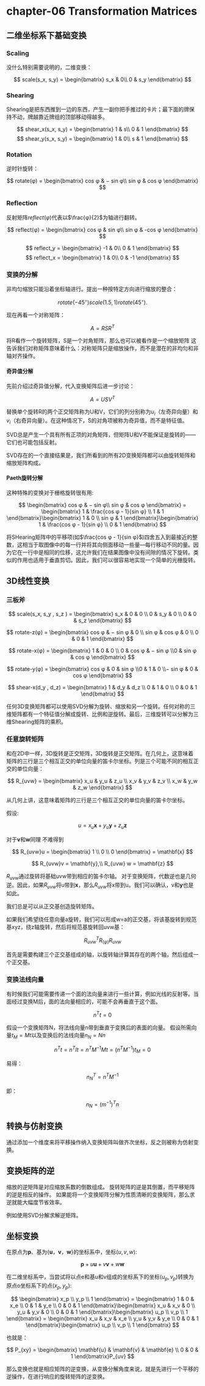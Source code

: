 # chapter-06 Transformation Matrices

## 二维坐标系下基础变换

### Scaling

没什么特别需要说明的，二维变换：

$$
scale(s_x, s_y) = \begin{bmatrix} 
s_x & 0\\
0 & s_y
\end{bmatrix}
$$

### Shearing

Shearing是把东西推到一边的东西，产生一副你把手推过的卡片；最下面的牌保持不动，牌越靠近牌组的顶部移动得越多。

$$
shear_x(s_x, s_y) = \begin{bmatrix} 
1 & s\\
0 & 1
\end{bmatrix}
$$
$$
shear_y(s_x, s_y) = \begin{bmatrix} 
1 & 0\\
s & 1
\end{bmatrix}
$$

### Rotation

逆时针旋转：

$$
rotate(φ) = \begin{bmatrix}
cos φ & − sin φ\\
sin φ & cos φ
\end{bmatrix}
$$

### Reflection

反射矩阵$reflect(φ)$代表以$\frac{φ}{2}$为轴进行翻转。

$$
reflect(φ) = \begin{bmatrix}
cos φ & sin φ\\
sin φ & -cos φ
\end{bmatrix}
$$

$$
reflect_y = \begin{bmatrix}
-1 & 0\\
0 & 1
\end{bmatrix}
$$
$$
reflect_x = \begin{bmatrix}
1 & 0\\
0 & -1
\end{bmatrix}
$$

### 变换的分解

非均匀缩放只能沿着坐标轴进行。提出一种按特定方向进行缩放的整合：

$$
rotate(−45^◦) scale(1.5, 1) rotate(45^◦).
$$

现在再看一个对称矩阵：

$$
A = RSR^T
$$

将R看作一个旋转矩阵，S是一个对角矩阵，那么也可以被看作是一个缩放矩阵
这告诉我们对称矩阵意味着什么：对称矩阵只是缩放操作，而不是潜在的非均匀和非轴对齐操作。

#### 奇异值分解

先前介绍过奇异值分解，代入变换矩阵后进一步讨论：

$$
A = USV^T
$$

替换单个旋转R的两个正交矩阵称为U和V，它们的列分别称为$u_i$（左奇异向量）和$v_i$（右奇异向量）。在这种情况下，S的对角项被称为奇异值，而不是特征值。

SVD总是产生一个具有所有正项的对角矩阵，但矩阵U和V不能保证是旋转的——它们也可能包括反射。

SVD存在的一个直接结果是，我们所看到的所有2D变换矩阵都可以由旋转矩阵和缩放矩阵构成。

#### Paeth旋转分解

这种特殊的变换对于栅格旋转很有用:

$$
\begin{bmatrix}
cos φ & − sin φ\\
sin φ & cos φ
\end{bmatrix} = \begin{bmatrix}
1 & \frac{cos φ - 1}{sin φ} \\
1 & 1
\end{bmatrix}\begin{bmatrix}
1 & 0 \\
sin φ & 1
\end{bmatrix}\begin{bmatrix}
1 & \frac{cos φ - 1}{sin φ} \\
0 & 1
\end{bmatrix}
$$

将SHearing矩阵中的平移项(如$\frac{cos φ - 1}{sin φ}$)四舍五入到最接近的整数，这相当于取图像中的每一行并将其向侧面移动一些量—每行移动不同的量。因为它在一行中是相同的位移，这允许我们在结果图像中没有间隙的情况下旋转。类似的作用也适用于垂直剪切。因此，我们可以很容易地实现一个简单的光栅旋转。

## 3D线性变换

### 三板斧

$$
scale(s_x, s_y , s_z ) = \begin{bmatrix}
s_x & 0 & 0 \\ 0 & s_y & 0 \\ 0 & 0 & s_z
\end{bmatrix}
$$

$$
rotate-z(φ) = \begin{bmatrix}
cos φ & − sin φ & 0 \\ sin φ & cos φ & 0 \\ 0 & 0 & 1
\end{bmatrix}
$$

$$
rotate-x(φ) = \begin{bmatrix}
1 & 0 & 0 \\ 0 & cos φ & − sin φ \\0 & sin φ & cos φ
\end{bmatrix}
$$

$$
rotate-y(φ) = \begin{bmatrix}
cos φ & 0 & sin φ \\0 & 1 & 0 \\− sin φ & 0 & cos φ
\end{bmatrix}
$$

$$
shear-x(d_y , d_z) = \begin{bmatrix}
1 & d_y & d_z \\ 0 & 1 & 0 \\ 0 & 0 & 1
\end{bmatrix}
$$

任何3D变换矩阵都可以使用SVD分解为旋转、缩放和另一个旋转。任何对称的三维矩阵都有一个特征值分解成旋转、比例和逆旋转。最后，三维旋转可以分解为三维Shearing矩阵的乘积。

### 任意旋转矩阵

和在2D中一样，3D旋转是正交矩阵，3D旋转是正交矩阵。在几何上，这意味着矩阵的三行是三个相互正交的单位向量的笛卡尔坐标。列是三个可能不同的相互正交的单位向量：

$$
R_{uvw} = \begin{bmatrix}
x_u & y_u & z_u \\ x_v & y_v & z_v \\ x_w & y_w & z_w
\end{bmatrix}
$$

从几何上讲，这意味着矩阵的三行是三个相互正交的单位向量的笛卡尔坐标。

假设:

$$
u = x_u\mathbf{x} + y_u\mathbf{y} + z_u\mathbf{z}
$$

对于$\mathbf{v}$和$\mathbf{w}$同理
不难得到

$$
R_{uvw}u = \begin{bmatrix} 1 \\ 0 \\ 0 \end{bmatrix} = \mathbf{x}
$$

$$
R_{uvw}v = \mathbf{y},\\
R_{uvw} w = \mathbf{z}
$$

$R_{uvw}$通过旋转将基础uvw带到相应的笛卡尔轴。
对于变换矩阵，代数逆也是几何逆。因此，如果$R_{uvw}$将u带到$\mathbf{x}$，那么$R_{uvw}$将x带到u。我们可以确认，v和$\mathbf{y}$也是如此。

我们总是可以从正交基创造旋转矩阵。

如果我们希望绕任意向量a旋转，我们可以形成w=a的正交基，将该基旋转到规范基xyz，绕z轴旋转，然后将规范基旋转回uvw基：

$$
R_{uvw}^TR_{(φ)}R_{uvw}
$$

首先是需要构建三个正交基组成的轴，以旋转轴计算其存在的两个轴，然后组成一个正交基。

### 变换法线向量

有时候我们可能需要传递一个面的法向量来进行一些计算，例如光线的反射等。当面经过变换M后，面的法向量相应的，可能不会再垂直于这个面。

$$
n^Tt = 0
$$

假设一个变换矩阵N，将法线向量n带到垂直于变换后的表面的向量。
假设所需向量$t_M = Mt$以及变换后的法线向量$n_N = Nn$

$$
n^Tt = n^TIt = n^TM^{-1}Mt = (n^TM^{-1})t_M = 0
$$

易得：

$$
n_N^T = n^TM^{-1}
$$

即：

$$
n_N = (m^{-1})^Tn
$$

## 转换与仿射变换

通过添加一个维度来将平移操作纳入变换矩阵叫做齐次坐标，反之则被称为仿射变换。

## 变换矩阵的逆

缩放的逆矩阵是对应缩放系数的倒数组成。
旋转矩阵的逆是其倒置，而平移矩阵的逆是相反的操作。
如果能将一个变换矩阵分解为性质清晰的变换矩阵，那么求逆就能大幅度节省效率。

例如使用SVD分解求解逆矩阵。

## 坐标变换

在原点为$\mathbf{p}$、基为$\{\mathbf{u}，\mathbf{v}，\mathbf{w}\}$的坐标系中，坐标$(u, v, w)$:

$$
\mathbf{p} + u\mathbf{u} + v\mathbf{v} + w\mathbf{w}
$$

在二维坐标系中，当尝试将以点e和基u和v组成的坐标系下的坐标$(u_p, v_p)$转换为原点o坐标系下的点$(x_p, y_p)$:

$$
\begin{bmatrix}
x_p \\ y_p \\ 1
\end{bmatrix} = \begin{bmatrix}
1 & 0 & x_e \\ 0 & 1 & y_e \\ 0 & 0 & 1
\end{bmatrix}\begin{bmatrix}
x_u & x_v & 0 \\ y_u & y_v & 0 \\ 0 & 0 & 1
\end{bmatrix}\begin{bmatrix}
u_p \\ v_p \\ 1
\end{bmatrix} = \begin{bmatrix}
x_u & x_v & x_e \\ y_u & y_v & y_e \\ 0 & 0 & 1
\end{bmatrix}\begin{bmatrix}
u_p \\ v_p \\ 1
\end{bmatrix}
$$

也就是：

$$
P_{xy} = \begin{bmatrix}
\mathbf{u} & \mathbf{v} & \mathbf{e} \\ 0 & 0 & 1
\end{bmatrix}P_{uv}
$$

那么变换也就是相应矩阵的逆变换，从变换分解角度来说，就是先进行一个平移的逆操作，在进行响应的旋转矩阵的逆变换。
